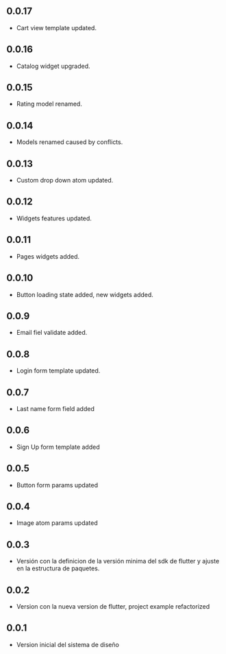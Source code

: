 ## 0.0.17

* Cart view template updated.

## 0.0.16

* Catalog widget upgraded.

## 0.0.15

* Rating model renamed.

## 0.0.14

* Models renamed caused by conflicts.

## 0.0.13

* Custom drop down atom updated.

## 0.0.12

* Widgets features updated.

## 0.0.11

* Pages widgets added.

## 0.0.10

* Button loading state added, new widgets added.

## 0.0.9

* Email fiel validate added.

## 0.0.8

* Login form template updated.

## 0.0.7

* Last name form field added

## 0.0.6

* Sign Up form template added

## 0.0.5

* Button form params updated

## 0.0.4

* Image atom params updated

## 0.0.3

* Versión con la definicion de la versión minima del sdk de flutter y ajuste en la estructura de paquetes.

## 0.0.2

* Version con la nueva version de flutter, project example refactorized
## 0.0.1

* Version inicial del sistema de diseño